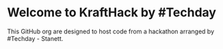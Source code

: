 # Welcome to KraftHack by #Techday
This GitHub org are designed to host code from a hackathon arranged by #Techday - Stanett. 
